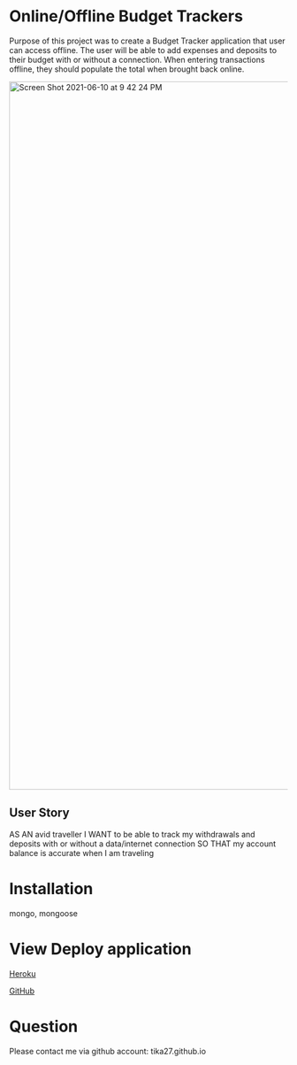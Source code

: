 # Online/Offline Budget Trackers

Purpose of this project was to create a Budget Tracker application that user can access offline.
The user will be able to add expenses and deposits to their budget with or without a connection. When entering transactions offline, they should populate the total when brought back online.

<img width="1280" alt="Screen Shot 2021-06-10 at 9 42 24 PM" src="https://user-images.githubusercontent.com/77032551/121632062-294e3200-ca35-11eb-9ed4-6613e6cbf99c.png">


## User Story

AS AN avid traveller
I WANT to be able to track my withdrawals and deposits with or without a data/internet connection
SO THAT my account balance is accurate when I am traveling

# Installation

mongo,
mongoose

# View Deploy application

[Heroku](https://budget-app-2021.herokuapp.com/)

[GitHub](https://github.com/tika27/budgetapp)

# Question

Please contact me via github account: tika27.github.io
